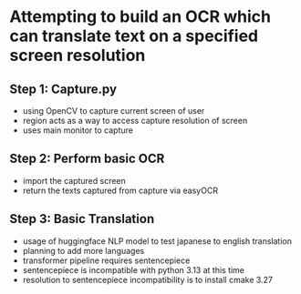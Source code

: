 # Attempting to build an OCR which can translate text on a specified screen resolution

## Step 1: Capture.py
- using OpenCV to capture current screen of user
- region acts as a way to access capture resolution of screen
- uses main monitor to capture

## Step 2: Perform basic OCR
- import the captured screen
- return the texts captured from capture via easyOCR

## Step 3: Basic Translation 
- usage of huggingface NLP model to test japanese to english translation
- planning to add more languages
- transformer pipeline requires sentencepiece
- sentencepiece is incompatible with python 3.13 at this time
- resolution to sentencepiece incompatibility is to install cmake 3.27